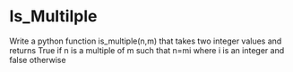 # Is_Multilple
Write a python function is_multiple(n,m) that takes two integer values and returns True if n is a multiple of m such that n=mi where i is an integer and false otherwise
